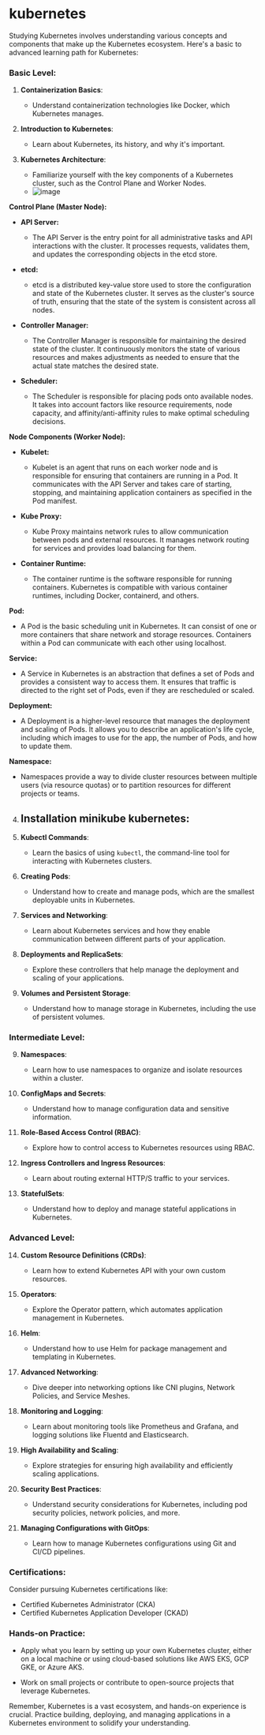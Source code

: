 # kubernetes
Studying Kubernetes involves understanding various concepts and components that make up the Kubernetes ecosystem. Here's a basic to advanced learning path for Kubernetes:

### **Basic Level:**

1. **Containerization Basics**:
   - Understand containerization technologies like Docker, which Kubernetes manages.

2. **Introduction to Kubernetes**:
   - Learn about Kubernetes, its history, and why it's important.

3. **Kubernetes Architecture**:
   - Familiarize yourself with the key components of a Kubernetes cluster, such as the Control Plane and Worker Nodes.
   - ![image](https://github.com/Kaneryaa/kubernetes/assets/89991677/5c585d76-a0f1-4061-aa06-57eef5b9c2f0)

  **Control Plane (Master Node):**

- **API Server:**
  - The API Server is the entry point for all administrative tasks and API interactions with the cluster. It processes requests, validates them, and updates the corresponding objects in the etcd store.

- **etcd:**
  - etcd is a distributed key-value store used to store the configuration and state of the Kubernetes cluster. It serves as the cluster's source of truth, ensuring that the state of the system is consistent across all nodes.

- **Controller Manager:**
  - The Controller Manager is responsible for maintaining the desired state of the cluster. It continuously monitors the state of various resources and makes adjustments as needed to ensure that the actual state matches the desired state.

- **Scheduler:**
  - The Scheduler is responsible for placing pods onto available nodes. It takes into account factors like resource requirements, node capacity, and affinity/anti-affinity rules to make optimal scheduling decisions.

**Node Components (Worker Node):**

- **Kubelet:**
  - Kubelet is an agent that runs on each worker node and is responsible for ensuring that containers are running in a Pod. It communicates with the API Server and takes care of starting, stopping, and maintaining application containers as specified in the Pod manifest.

- **Kube Proxy:**
  - Kube Proxy maintains network rules to allow communication between pods and external resources. It manages network routing for services and provides load balancing for them.

- **Container Runtime:**
  - The container runtime is the software responsible for running containers. Kubernetes is compatible with various container runtimes, including Docker, containerd, and others.

**Pod:**

- A Pod is the basic scheduling unit in Kubernetes. It can consist of one or more containers that share network and storage resources. Containers within a Pod can communicate with each other using localhost.

**Service:**

- A Service in Kubernetes is an abstraction that defines a set of Pods and provides a consistent way to access them. It ensures that traffic is directed to the right set of Pods, even if they are rescheduled or scaled.

**Deployment:**

- A Deployment is a higher-level resource that manages the deployment and scaling of Pods. It allows you to describe an application's life cycle, including which images to use for the app, the number of Pods, and how to update them.

**Namespace:**

- Namespaces provide a way to divide cluster resources between multiple users (via resource quotas) or to partition resources for different projects or teams.


4. **Installation minikube kubernetes**:
   - 


5. **Kubectl Commands**:
   - Learn the basics of using `kubectl`, the command-line tool for interacting with Kubernetes clusters.

5. **Creating Pods**:
   - Understand how to create and manage pods, which are the smallest deployable units in Kubernetes.

6. **Services and Networking**:
   - Learn about Kubernetes services and how they enable communication between different parts of your application.

7. **Deployments and ReplicaSets**:
   - Explore these controllers that help manage the deployment and scaling of your applications.

8. **Volumes and Persistent Storage**:
   - Understand how to manage storage in Kubernetes, including the use of persistent volumes.

### **Intermediate Level:**

9. **Namespaces**:
   - Learn how to use namespaces to organize and isolate resources within a cluster.

10. **ConfigMaps and Secrets**:
    - Understand how to manage configuration data and sensitive information.

11. **Role-Based Access Control (RBAC)**:
    - Explore how to control access to Kubernetes resources using RBAC.

12. **Ingress Controllers and Ingress Resources**:
    - Learn about routing external HTTP/S traffic to your services.

13. **StatefulSets**:
    - Understand how to deploy and manage stateful applications in Kubernetes.

### **Advanced Level:**

14. **Custom Resource Definitions (CRDs)**:
    - Learn how to extend Kubernetes API with your own custom resources.

15. **Operators**:
    - Explore the Operator pattern, which automates application management in Kubernetes.

16. **Helm**:
    - Understand how to use Helm for package management and templating in Kubernetes.

17. **Advanced Networking**:
    - Dive deeper into networking options like CNI plugins, Network Policies, and Service Meshes.

18. **Monitoring and Logging**:
    - Learn about monitoring tools like Prometheus and Grafana, and logging solutions like Fluentd and Elasticsearch.

19. **High Availability and Scaling**:
    - Explore strategies for ensuring high availability and efficiently scaling applications.

20. **Security Best Practices**:
    - Understand security considerations for Kubernetes, including pod security policies, network policies, and more.

21. **Managing Configurations with GitOps**:
    - Learn how to manage Kubernetes configurations using Git and CI/CD pipelines.

### **Certifications**:

Consider pursuing Kubernetes certifications like:
- Certified Kubernetes Administrator (CKA)
- Certified Kubernetes Application Developer (CKAD)

### **Hands-on Practice**:

- Apply what you learn by setting up your own Kubernetes cluster, either on a local machine or using cloud-based solutions like AWS EKS, GCP GKE, or Azure AKS.

- Work on small projects or contribute to open-source projects that leverage Kubernetes.

Remember, Kubernetes is a vast ecosystem, and hands-on experience is crucial. Practice building, deploying, and managing applications in a Kubernetes environment to solidify your understanding.
